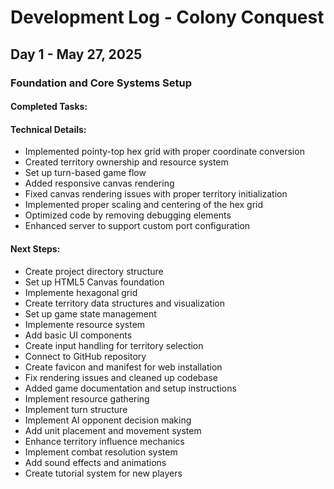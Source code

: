 # Development Log - Colony Conquest

## Day 1 - May 27, 2025

### Foundation and Core Systems Setup

#### Completed Tasks:


#### Technical Details:
- Implemented pointy-top hex grid with proper coordinate conversion
- Created territory ownership and resource system
- Set up turn-based game flow
- Added responsive canvas rendering
- Fixed canvas rendering issues with proper territory initialization
- Implemented proper scaling and centering of the hex grid
- Optimized code by removing debugging elements
- Enhanced server to support custom port configuration

#### Next Steps:
- Create project directory structure
- Set up HTML5 Canvas foundation
- Implemente hexagonal grid
- Create territory data structures and visualization
- Set up game state management
- Implemente resource system
- Add basic UI components
- Create input handling for territory selection
- Connect to GitHub repository
- Create favicon and manifest for web installation
- Fix rendering issues and cleaned up codebase
- Added game documentation and setup instructions
- Implement resource gathering
- Implement turn structure
- Implement AI opponent decision making
- Add unit placement and movement system
- Enhance territory influence mechanics
- Implement combat resolution system
- Add sound effects and animations
- Create tutorial system for new players
